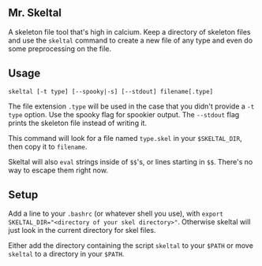 Mr. Skeltal
---------------

A skeleton file tool that's high in calcium.  Keep a directory of skeleton
files and use the `skeltal` command to create a new file of any type and
even do some preprocessing on the file.

## Usage

`skeltal [-t type] [--spooky|-s] [--stdout] filename[.type]`

The file extension `.type` will be used in the case that you didn't provide
a `-t type` option. Use the spooky flag for spookier output. The `--stdout`
flag prints the skeleton file instead of writing it.

This command will look for a file named `type.skel` in your `$SKELTAL_DIR`,
then copy it to `filename`.

Skeltal will also `eval` strings inside of `$$`'s, or lines starting in
`$$`. There's no way to escape them right now.

## Setup

Add a line to your `.bashrc` (or whatever shell you use), with `export
SKELTAL_DIR="<directory of your skel directory>"`. Otherwise skeltal will
just look in the current directory for skel files.

Either add the directory containing the script `skeltal` to your `$PATH`
or move `skeltal` to a directory in your `$PATH`.
